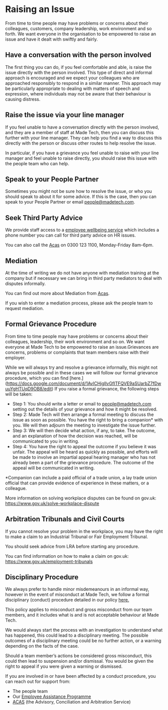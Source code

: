 # Raising an Issue

From time to time people may have problems or concerns about their colleagues, customers, company leadership, work environment and so forth. We want everyone in the organisation to be empowered to raise an issue and have it dealt with swiftly and fairly.

## Have a conversation with the person involved

The first thing you can do, if you feel comfortable and able, is raise the issue directly with the person involved. This type of direct and informal approach is encouraged and we expect your colleagues who are approached responsibly to respond in a similar manner. This approach may be particularly appropriate to dealing with matters of speech and expression, where individuals may not be aware that their behaviour is causing distress.


## Raise the issue via your line manager

If you feel unable to have a conversation directly with the person involved, and they are a member of staff at Made Tech, then you can discuss this further with your line manager. They can help you find a way to discuss this directly with the person or discuss other routes to help resolve the issue.

In particular, if you have a grievance you feel unable to raise with your line manager and feel unable to raise directly, you should raise this issue with the people team who can help.

## Speak to your People Partner

Sometimes you might not be sure how to resolve the issue, or who you should speak to about it for some advice. If this is the case, then you can speak to your People Partner or email people@madetech.com.

## Seek Third Party Advice

We provide staff access to a [employee wellbeing service](paid_counselling.md#employee-assistance) which includes a phone number you can call for third party advice on HR issues.

You can also call the [Acas](http://www.acas.org.uk/index.aspx?articleid=2042) on 0300 123 1100, Monday-Friday 8am-6pm.

## Mediation

At the time of writing we do not have anyone with mediation training at the company but if necessary we can bring in third party mediators to deal with disputes informally.

You can find out more about Mediation from [Acas](http://www.acas.org.uk/index.aspx?articleid=1680).

If you wish to enter a mediation process, please ask the people team to request mediation.

## Formal Grievance Procedure

From time to time people may have problems or concerns about their colleagues, leadership, their work environment and so on. We want everyone at Made Tech to be empowered to raise an issue.Grievances are concerns, problems or complaints that team members raise with their employer.

While we will always try and resolve a grievance informally, this might not always be possible and in these cases we will follow our formal grievance procedure, which you can find [here.] (https://docs.google.com/document/d/1AvlCHjgIlvGfITFQVE9aSUarbZ7fDwuuYgHTUqD9OB8/edit) If you raise a formal grievance, the following steps will be taken:

- Step 1: You should write a letter or email to people@madetech.com setting out the details of your grievance and how it might be resolved.
- Step 2: Made Tech will then arrange a formal meeting to discuss the issue as soon as possible. You have the right to bring a companion* with you. We will then adjourn the meeting to investigate the issue further.
- Step 3: We will then decide what action, if any, to take. The outcome, and an explanation of how the decision was reached, will be communicated to you in writing.
- Step 4: You have the right to appeal the outcome if you believe it was unfair. The appeal will be heard as quickly as possible, and efforts will be made to involve an impartial appeal hearing manager who has not already been a part of the grievance procedure. The outcome of the appeal will be communicated in writing.

\*Companion can include a paid official of a trade union, a lay trade union official that can provide evidence of experience in these matters, or a colleague.

More information on solving workplace disputes can be found on gov.uk: https://www.gov.uk/solve-workplace-dispute

## Arbitration Tribunals and Civil Courts

If you cannot resolve your problem in the workplace, you may have the right to make a claim to an Industrial Tribunal or Fair Employment Tribunal.

You should seek advice from LRA before starting any procedure.

You can find information on how to make a claim on gov.uk: https://www.gov.uk/employment-tribunals

## Disciplinary Procedure
We always prefer to handle minor misdemeanours in an informal way, however in the event of misconduct at Made Tech, we follow a formal disciplinary (conduct) procedure detailed in our policy [here.](https://docs.google.com/document/d/1qIp6jGlUD726J4zJ8A-ZpOzxNw28EwZP/edit)

This policy applies to misconduct and gross misconduct from our team members, and it includes what is and is not acceptable behaviour at Made Tech.

We would always start the process with an investigation to understand what has happened, this could lead to a disciplinary meeting. The possible outcomes of a disciplinary meeting could be no further action, or a warning depending on the facts of the case.

Should a team member’s actions be considered gross misconduct, this could then lead to suspension and/or dismissal. You would be given the right to appeal if you were given a warning or dismissed.

If you are involved in or have been affected by a conduct procedure, you can reach out for support from:

- The people team
- Our [Employee Assistance Programme](https://github.com/madetech/handbook/blob/main/guides/welfare/paid_counselling.md#employee-assistance)
- [ACAS](https://www.acas.org.uk/) (the Advisory, Conciliation and Arbitration Service)
